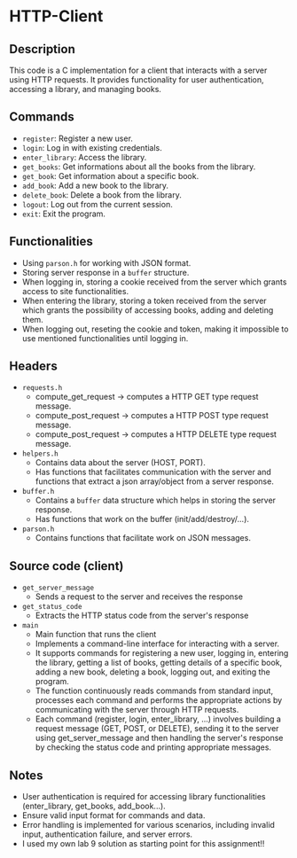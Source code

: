 # HTTP-Client
## Description
This code is a C implementation for a client that interacts with a server using HTTP requests. It provides functionality for user authentication, accessing a library, and managing books.

## Commands
- `register`: Register a new user.
- `login`: Log in with existing credentials.
- `enter_library`: Access the library.
- `get_books`: Get informations about all the books from the library.
- `get_book`: Get information about a specific book.
- `add_book`: Add a new book to the library.
- `delete_book`: Delete a book from the library.
- `logout`: Log out from the current session.
- `exit`: Exit the program.

## Functionalities
- Using `parson.h` for working with JSON format.
- Storing server response in a `buffer` structure.
- When logging in, storing a cookie received from the server which grants access to site functionalities.
- When entering the library, storing a token received from the server which grants the possibility of accessing books, adding and deleting them.
- When logging out, reseting the cookie and token, making it impossible to use mentioned functionalities until logging in.

## Headers
- `requests.h`
    - compute_get_request -> computes a HTTP GET type request message.
    - compute_post_request -> computes a HTTP POST type request message.
    - compute_post_request -> computes a HTTP DELETE type request message.
- `helpers.h`
    - Contains data about the server (HOST, PORT).
    - Has functions that facilitates communication with the server and functions that extract a json array/object from a server response.
- `buffer.h`
    - Contains a `buffer` data structure which helps in storing the server response.
    - Has functions that work on the buffer (init/add/destroy/...).
- `parson.h`
    - Contains functions that facilitate work on JSON messages.

## Source code (client)
- `get_server_message`
    - Sends a request to the server and receives the response
- `get_status_code`
    - Extracts the HTTP status code from the server's response
- `main`
    - Main function that runs the client
    - Implements a command-line interface for interacting with a server.
    - It supports commands for registering a new user, logging in, entering the library, getting a list of books, getting details of a specific book, adding a new book, deleting a book, logging out, and exiting the program.
    - The function continuously reads commands from standard input, processes each command and performs the appropriate actions by communicating with the server through HTTP requests.
    - Each command (register, login, enter_library, ...) involves building a request message (GET, POST, or DELETE), sending it to the server using get_server_message and then handling the server's response by checking the status code and printing appropriate messages.

## Notes
- User authentication is required for accessing library functionalities (enter_library, get_books, add_book...).
- Ensure valid input format for commands and data.
- Error handling is implemented for various scenarios, including invalid input, authentication failure, and server errors.
- I used my own lab 9 solution as starting point for this assignment!!
